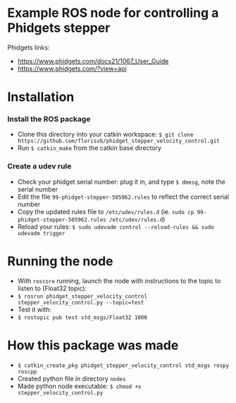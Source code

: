# Example ROS node for controlling a Phidgets stepper

Phidgets links:
* https://www.phidgets.com/docs21/1067_User_Guide
* https://www.phidgets.com/?view=api

# Installation

### Install the ROS package
* Clone this directory into your catkin workspace: `$ git clone https://github.com/florisvb/phidget_stepper_velocity_control.git`
* Run `$ catkin_make` from the catkin base directory

### Create a udev rule
* Check your phidget serial number: plug it in, and type `$ dmesg`, note the serial number
* Edit the file `99-phidget-stepper-505962.rules` to reflect the correct serial number
* Copy the updated rules file to `/etc/udev/rules.d` (ie. `sudo cp 99-phidget-stepper-505962.rules /etc/udev/rules.d`)
* Reload your rules: `$ sudo udevadm control --reload-rules && sudo udevadm trigger`

# Running the node

* With `roscore` running, launch the node with instructions to the topic to listen to (Float32 topic):
* `$ rosrun phidget_stepper_velocity_control stepper_velocity_control.py --topic=test`
* Test it with:
* `$ rostopic pub test std_msgs/Float32 1000`

# How this package was made

* `$ catkin_create_pkg phidget_stepper_velocity_control std_msgs rospy roscpp`
* Created python file in directory `nodes`
* Made python node executable: `$ chmod +x stepper_velocity_control.py`